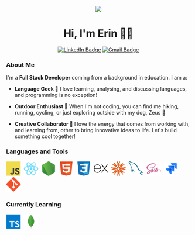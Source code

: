 <div id="header" align="center">
  <img src="https://github.com/Anmol-Baranwal/Cool-GIFs-For-GitHub/assets/74038190/85cb9521-97c0-4a65-9358-7db8099fac7f" width="400">
</div>

<h1 align="center">Hi, I'm Erin 👋🏼</h1>
<div id="badges" align="center">
  <a href="https://www.linkedin.com/in/erindtempleton/"><img src="https://img.shields.io/badge/LinkedIn-blue?logo=linkedin&logoColor=white" alt="LinkedIn Badge"/></a>
  <a href="mailto:erindtempleton@gmail.com"><img src="https://img.shields.io/badge/Gmail-white?logo=gmail&logoColor=red" alt="Gmail Badge"/></a>
</div>

### About Me
I'm a **Full Stack Developer** coming from a background in education. I am a:

- **Language Geek 🧠** I love learning, analysing, and discussing languages, and programming is no exception!

- **Outdoor Enthusiast 🌲** When I'm not coding, you can find me hiking, running, cycling, or just exploring outside with my dog, Zeus 🐶

- **Creative Collaborator 👯** I love the energy that comes from working with, and learning from, other to bring innovative ideas to life. Let's build something cool together!

### Languages and Tools
<div class="icons">
  <img src="https://github.com/devicons/devicon/blob/master/icons/javascript/javascript-original.svg" title="JS" alt="JS" width="40" height="40"/>&nbsp;
  <img src="https://github.com/devicons/devicon/blob/master/icons/react/react-original.svg" title="React" alt="React" width="40" height="40"/>&nbsp;
  <img src="https://github.com/devicons/devicon/blob/master/icons/nodejs/nodejs-original.svg" title="Node" alt="Node" width="40" height="40"/>&nbsp;
  <img src="https://github.com/devicons/devicon/blob/master/icons/html5/html5-original.svg" title="HTML" alt="HTML" width="40" height="40"/>&nbsp;
  <img src="https://github.com/devicons/devicon/blob/master/icons/css3/css3-original.svg" title="CSS" alt="CSS" width="40" height="40"/>&nbsp;
  <img src="https://github.com/devicons/devicon/blob/master/icons/express/express-original.svg" title="Express" alt="Express" width="40" height="40"/>&nbsp;
  <img src="https://github.com/devicons/devicon/blob/master/icons/knexjs/knexjs-original.svg" title="knex" alt="knex" width="40" height="40"/>&nbsp;
  <img src="https://github.com/devicons/devicon/blob/master/icons/mysql/mysql-original.svg" title="MySQL" alt="MySQL" width="40" height="40"/>&nbsp;
  <img src="https://github.com/devicons/devicon/blob/master/icons/sass/sass-original.svg" title="Sass" alt="Sass" width="40" height="40"/>&nbsp;
  <img src="https://github.com/devicons/devicon/blob/master/icons/jira/jira-original.svg" title="Jira" alt="Jira" width="40" height="40"/>&nbsp;
  <img src="https://github.com/devicons/devicon/blob/master/icons/git/git-original.svg" title="Git" alt="Git" width="40" height="40"/>
</div>

### Currently Learning
<div class="icons">
  <img src="https://github.com/devicons/devicon/blob/master/icons/typescript/typescript-original.svg" title="TS" alt="TS" width="40" height="40"/>&nbsp;
  <img src="https://github.com/devicons/devicon/blob/master/icons/mongodb/mongodb-original.svg" title="Mongo" alt="Mongo" width="40" height="40"/>&nbsp;
</div>

